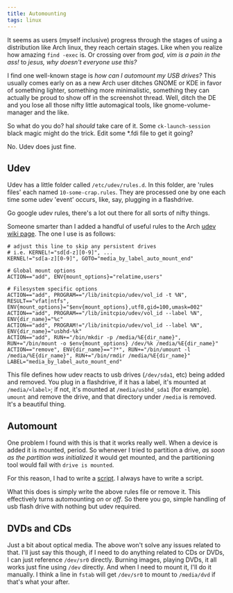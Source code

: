 ```yaml
---
title: Automounting
tags: linux
---
```


It seems as users (myself inclusive) progress through the stages of 
using a distribution like Arch linux, they reach certain stages.  Like 
when you realize how amazing `find -exec` is. Or crossing over from 
*god, vim is a pain in the ass!* to *jesus, why doesn't everyone use 
this?*

I find one well-known stage is *how can I automount my USB drives?* This 
usually comes early on as a new Arch user ditches GNOME or KDE in favor 
of something lighter, something more minimalistic, something they can 
actually be proud to show off in the screenshot thread. Well, ditch the 
DE and you lose all those nifty little automagical tools, like 
gnome-volume-manager and the like.

So what do you do? hal *should* take care of it. Some 
`ck-launch-session` black magic might do the trick. Edit some \*.fdi 
file to get it going?

No. Udev does just fine.

## Udev

Udev has a little folder called `/etc/udev/rules.d`. In this folder, are 
'rules files' each named `10-some-crap.rules`. They are processed one by 
one each time some udev 'event' occurs, like, say, plugging in a 
flashdrive.

<div class="well">
Go google udev rules, there's a lot out there for all sorts of nifty 
things.
</div>

Someone smarter than I added a handful of useful rules to the Arch [udev 
wiki page][]. The one I use is as follows:

    # adjust this line to skip any persistent drives
    # i.e. KERNEL!="sd[d-z][0-9]", ...
    KERNEL!="sd[a-z][0-9]", GOTO="media_by_label_auto_mount_end"

    # Global mount options
    ACTION=="add", ENV{mount_options}="relatime,users"

    # Filesystem specific options
    ACTION=="add", PROGRAM=="/lib/initcpio/udev/vol_id -t %N", RESULT=="vfat|ntfs", ENV{mount_options}="$env{mount_options},utf8,gid=100,umask=002"
    ACTION=="add", PROGRAM=="/lib/initcpio/udev/vol_id --label %N", ENV{dir_name}="%c"
    ACTION=="add", PROGRAM!="/lib/initcpio/udev/vol_id --label %N", ENV{dir_name}="usbhd-%k"
    ACTION=="add", RUN+="/bin/mkdir -p /media/%E{dir_name}", RUN+="/bin/mount -o $env{mount_options} /dev/%k /media/%E{dir_name}"
    ACTION=="remove", ENV{dir_name}=="?*", RUN+="/bin/umount -l /media/%E{dir_name}", RUN+="/bin/rmdir /media/%E{dir_name}"
    LABEL="media_by_label_auto_mount_end"

This file defines how udev reacts to usb drives (`/dev/sda1`, etc) being 
added and removed. You plug in a flashdrive, if it has a label, it's 
mounted at `/media/<label>`; if not, it's mounted at `/media/usbhd_sda1` 
(for example). `umount` and remove the drive, and that directory under 
`/media` is removed. It's a beautiful thing.

## Automount

One problem I found with this is that it works really well. When a 
device is added it is mounted, period. So whenever I tried to partition 
a drive, *as soon as the partition was initialized* it would get 
mounted, and the partitioning tool would fail with `drive is mounted`.

For this reason, I had to write a [script][]. I always have to write a 
script.

What this does is simply write the above rules file or remove it.  This 
effectively turns automounting *on* or *off*. So there you go, simple 
handling of usb flash drive with nothing but udev required.

## DVDs and CDs

Just a bit about optical media. The above won't solve any issues related 
to that. I'll just say this though, if I need to do anything related to 
CDs or DVDs, I can just reference `/dev/sr0` directly. Burning images, 
playing DVDs, it all works just fine using `/dev` directly. And when I 
need to mount it, I'll do it manually. I think a line in `fstab` will 
get `/dev/sr0` to mount to `/media/dvd` if that's what your after.

[script]: http://github.com/pbrisbin/scripts/blob/pre-cleanout/automount "automount on github"
[udev wiki page]: http://wiki.archlinux.org/index.php/Udev "arch wiki"
